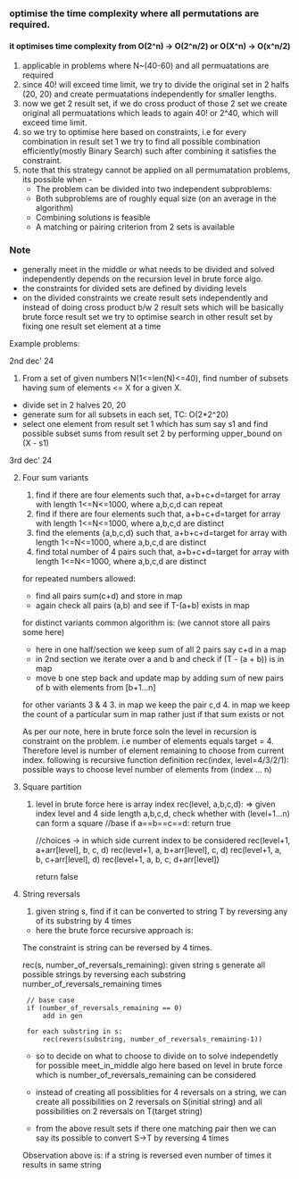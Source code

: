 ### optimise the time complexity where all permutations are required.

#### it optimises time complexity from O(2^n) -> O(2^n/2) or O(X^n) -> O(x^n/2)

1. applicable in problems where N~(40-60) and all permuatations are required
2. since 40! will exceed time limit, we try to divide the original set in 2 halfs (20, 20) and create permuatations independently for smaller lengths.
3. now we get 2 result set, if we do cross product of those 2 set we create original all permuatations which leads to again 40! or 2^40, which will exceed time limit.
4. so we try to optimise here based on constraints, i.e
    for every combination in result set 1 we try to find all possible combination efficiently(mostly Binary Search) such after combining it satisfies the constraint.
5. note that this strategy cannot be applied on all permumatation problems, its possible when -
    - The problem can be divided into two independent subproblems:
    - Both subproblems are of roughly equal size (on an average in the algorithm)
    - Combining solutions is feasible
    - A matching or pairing criterion from 2 sets is available


### Note 
- generally meet in the middle or what needs to be divided and solved independently depends on the recursion level in brute force algo.
- the constraints for divided sets are defined by dividing levels
- on the divided constraints we create result sets independently and instead of doing cross product b/w 2 result sets which will be basically brute force result set we try to optimise search in other result set by fixing one result set element at a time


Example problems: 

2nd dec' 24

1. From a set of given numbers N(1<=len(N)<=40), find number of subsets having sum of elements <= X for a given X.
- divide set in 2 halves 20, 20
- generate sum for all subsets in each set, TC: O(2*2^20)
- select one element from result set 1 which has sum say s1 and find possible subset sums from result set 2 by performing upper_bound on (X - s1)

3rd dec' 24

2. Four sum variants
    1. find if there are four elements such that, a+b+c+d=target for array with length 1<=N<=1000, where a,b,c,d can repeat
    2. find if there are four elements such that, a+b+c+d=target for array with length 1<=N<=1000, where a,b,c,d are distinct
    3. find the elements {a,b,c,d} such that, a+b+c+d=target for array with length 1<=N<=1000, where a,b,c,d are distinct
    4. find total number of 4 pairs such that, a+b+c+d=target for array with length 1<=N<=1000, where a,b,c,d are distinct

    for repeated numbers allowed:
    - find all pairs sum(c+d) and store in map
    - again check all pairs (a,b) and see if T-(a+b) exists in map

    for distinct variants common algorithm is: (we cannot store all pairs some here)
    - here in one half/section we keep sum of all 2 pairs say c+d in a map
    - in 2nd section we iterate over a and b and check if (T - (a + b)) is in map
    - move b one step back and update map by adding sum of new pairs of b with elements from [b+1...n]      

    for other variants 3 & 4
    3. in map we keep the pair c,d
    4. in map we keep the count of a particular sum in map rather just if that sum exists or not

    As per our note, here in brute force soln the level in recursion is constraint on the problem. i.e
    number of elements equals target = 4.
    Therefore level is number of element remaining to choose from current index. following is recursive function definition
    rec(index, level=4/3/2/1): possible ways to choose level number of elements from (index ... n)
    
3. Square partition
    1. level in brute force here is array index
    rec(level, a,b,c,d): => given index level and 4 side length a,b,c,d, check whether with (level+1...n) can form a square
        //base
        if a==b==c==d:
            return true
        
        //choices -> in which side current index to be considered 
        rec(level+1, a+arr[level], b, c, d)
        rec(level+1, a, b+arr[level], c, d)
        rec(level+1, a, b, c+arr[level], d)
        rec(level+1, a, b, c, d+arr[level])

        return false
        

4. String reversals
    1. given string s, find if it can be converted to string T by reversing any of its substring by 4 times
    
    - here the brute force recursive approach is:

    The constraint is string can be reversed by 4 times.
    
    rec(s, number_of_reversals_remaining): given string s generate all possible strings by reversing each substring number_of_reversals_remaining times

        // base case
        if (number_of_reversals_remaining == 0)
            add in gen

        for each substring in s:
            rec(revers(substring, number_of_reversals_remaining-1))

    - so to decide on what to choose to divide on to solve independetly for possible meet_in_middle algo here based on level in brute force which is number_of_reversals_remaining can be considered

    - instead of creating all possiblities for 4 reversals on a string, we can create all possibilities on 2 reversals on S(initial string) and all possibilities on 2 reversals on T(target string)

    - from the above result sets if there one matching pair then we can say its possible to convert S->T by reversing 4 times

    Observation above is: if a string is reversed even number of times it results in same string

